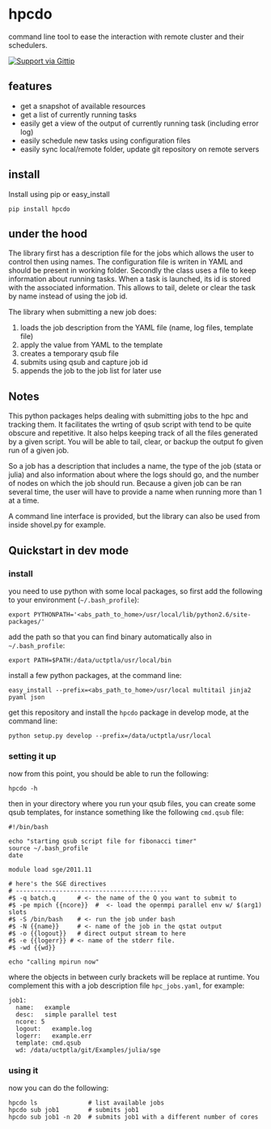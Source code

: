 hpcdo
=====

command line tool to ease the interaction with remote cluster and their schedulers.

<a href="https://www.gittip.com/tlamadon/">
  <img alt="Support via Gittip" src="https://rawgithub.com/twolfson/gittip-badge/0.2.0/dist/gittip.png"/>
</a>

## features

 - get a snapshot of available resources
 - get a list of currently running tasks
 - easily get a view of the output of currently running task (including error log)
 - easily schedule new tasks using configuration files
 - easily sync local/remote folder, update git repository on remote servers

## install

Install using pip or easy_install

    pip install hpcdo

## under the hood

The library first has a description file for the jobs which allows the user to control then using names.
The configuration file is writen in YAML and should be present in working folder. Secondly the class uses a file
to keep information about running tasks. When a task is launched, its id is stored with the associated information.
This allows to tail, delete or clear the task by name instead of using the job id.

The library when submitting a new job does:

 1. loads the job description from the YAML file (name, log files, template file)
 2. apply the value from YAML to the template
 3. creates a temporary qsub file
 4. submits using qsub and capture job id
 5. appends the job to the job list for later use

## Notes

This python packages helps dealing with submitting jobs to the hpc and tracking them. It facilitates the wrting of
qsub script with tend to be quite obscure and repetitive. It also helps keeping track of all the files generated by a
given script. You will be able to tail, clear, or backup the output fo given run of a given job.

So a job has a description that includes a name, the type of the job (stata or julia) and also information
about where the logs should go, and the number of nodes on which the job should run. Because a given job can
be ran several time, the user will have to provide a name when running more than 1 at a time.

A command line interface is provided, but the library can also be used from inside shovel.py for example.

## Quickstart in dev mode

### install

you need to use python with some local packages, so first add the following to your environment (`~/.bash_profile`):

    export PYTHONPATH='<abs_path_to_home>/usr/local/lib/python2.6/site-packages/'

add the path so that you can find binary automatically also in `~/.bash_profile`:

    export PATH=$PATH:/data/uctptla/usr/local/bin

install a few python packages, at the command line:

    easy_install --prefix=<abs_path_to_home>/usr/local multitail jinja2 pyaml json

get this repository and install the `hpcdo` package in develop mode, at the command line:

    python setup.py develop --prefix=/data/uctptla/usr/local

### setting it up

now from this point, you should be able to run the following:

    hpcdo -h

then in your directory where you run your qsub files, you can create some qsub templates, for instance something like
the following `cmd.qsub` file:

    #!/bin/bash

    echo "starting qsub script file for fibonacci timer"
    source ~/.bash_profile
    date

    module load sge/2011.11

    # here's the SGE directives
    # ------------------------------------------
    #$ -q batch.q      # <- the name of the Q you want to submit to
    #$ -pe mpich {{ncore}}  #  <- load the openmpi parallel env w/ $(arg1) slots
    #$ -S /bin/bash    # <- run the job under bash
    #$ -N {{name}}     # <- name of the job in the qstat output
    #$ -o {{logout}}   # direct output stream to here
    #$ -e {{logerr}} # <- name of the stderr file.
    #$ -wd {{wd}}

    echo "calling mpirun now"

where the objects in between curly brackets will be replace at runtime. You complement this with a job
description file `hpc_jobs.yaml`, for example:

    job1:
      name:   example
      desc:   simple parallel test
      ncore: 5
      logout:   example.log
      logerr:   example.err
      template: cmd.qsub
      wd: /data/uctptla/git/Examples/julia/sge


### using it

now you can do the following:

    hpcdo ls              # list available jobs
    hpcdo sub job1        # submits job1
    hpcdo sub job1 -n 20  # submits job1 with a different number of cores
